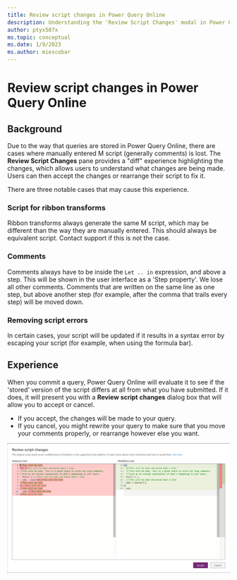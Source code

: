 ```yaml
---
title: Review script changes in Power Query Online
description: Understanding the 'Review Script Changes' modal in Power Query Online
author: ptyx507x
ms.topic: conceptual
ms.date: 1/9/2023
ms.author: miescobar
---
```



# Review script changes in Power Query Online

## Background

Due to the way that queries are stored in Power Query Online, there are cases where manually entered M script (generally comments) is lost. The **Review Script Changes** pane provides a "diff" experience highlighting the changes, which allows users to understand what changes are being made. Users can then accept the changes or rearrange their script to fix it.

There are three notable cases that may cause this experience.

### Script for ribbon transforms

Ribbon transforms always generate the same M script, which may be different than the way they are manually entered. This should always be equivalent script. Contact support if this is not the case.

### Comments

Comments always have to be inside the ```Let .. in``` expression, and above a step. This will be shown in the user interface as a 'Step property'. We lose all other comments. Comments that are written on the same line as one step, but above another step (for example, after the comma that trails every step) will be moved down.

### Removing script errors

In certain cases, your script will be updated if it results in a syntax error by escaping your script (for example, when using the formula bar).

## Experience

When you commit a query, Power Query Online will evaluate it to see if the 'stored' version of the script differs at all from what you have submitted. If it does, it will present you with a **Review script changes** dialog box that will allow you to accept or cancel.

- If you accept, the changes will be made to your query.
- If you cancel, you might rewrite your query to make sure that you move your comments properly, or rearrange however else you want.

![Review Script Changes pane depicting a diff between what is committed and what is saved.](media/review-script-changes/review-script-changes.png "Review Script Changes pane")
